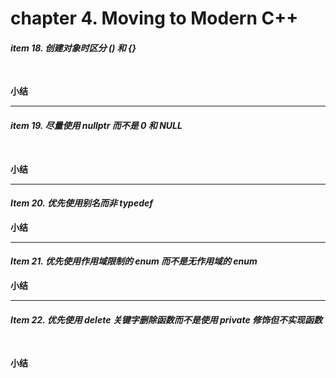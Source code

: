 # chapter 4.  Moving to Modern C++



#### *item 18. 创建对象时区分 () 和 {}*

​	

   **小结**



---

#### *item 19. 尽量使用 nullptr 而不是 0 和 NULL*

​	

**小结**



-----

#### *Item 20. 优先使用别名而非 typedef*



**小结**



----

#### *Item 21. 优先使用作用域限制的 enum 而不是无作用域的 enum*



**小结**



----

#### *Item 22. 优先使用 delete 关键字删除函数而不是使用 private 修饰但不实现函数*

​	

**小结**

